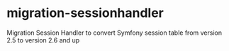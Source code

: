 # migration-sessionhandler
Migration Session Handler to convert Symfony session table from version 2.5 to version 2.6 and up
